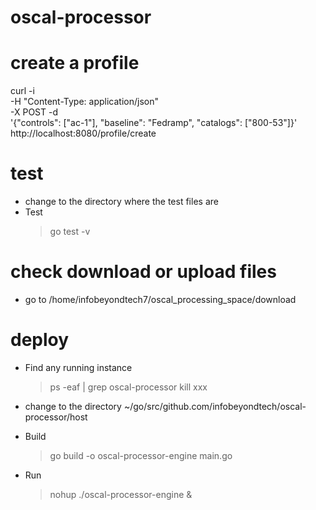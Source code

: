 # oscal-processor

# create a profile

curl -i \
    -H "Content-Type: application/json" \
    -X POST -d  \
    '{"controls": ["ac-1"], "baseline": "Fedramp", "catalogs": ["800-53"]}'
    http://localhost:8080/profile/create

# test
  - change to the directory where the test files are
  - Test
    > go test -v

# check download or upload files
   - go to /home/infobeyondtech7/oscal_processing_space/download

# deploy 

  - Find any running instance 
    
    > ps -eaf | grep oscal-processor
    > kill xxx

  - change to the directory ~/go/src/github.com/infobeyondtech/oscal-processor/host
  - Build 
    > go build -o oscal-processor-engine main.go
  - Run 
    > nohup ./oscal-processor-engine &
  

